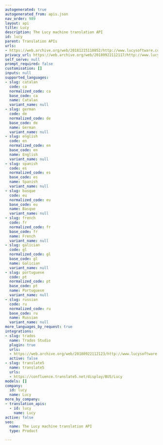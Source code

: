 ```yaml
---
autogenerated: true
autogenerated_from: apis.json
nav_order: 989
layout: api
title: Lucy
description: The Lucy machine translation API
id: lucy
parent: Translation APIs
urls:
- https://web.archive.org/web/20181215110852/http://www.lucysoftware.com/english/machine-translation/
privacy_url: https://web.archive.org/web/20180922112117/http://www.lucysoftware.com/english/machine-translation/data-security/lucy-lt-data-security.html
self_serve: null
prompt_required: false
customisation: []
inputs: null
supported_languages:
- slug: catalan
  code: ca
  normalized_code: ca
  base_code: ca
  name: Catalan
  variant_name: null
- slug: german
  code: de
  normalized_code: de
  base_code: de
  name: German
  variant_name: null
- slug: english
  code: en
  normalized_code: en
  base_code: en
  name: English
  variant_name: null
- slug: spanish
  code: es
  normalized_code: es
  base_code: es
  name: Spanish
  variant_name: null
- slug: basque
  code: eu
  normalized_code: eu
  base_code: eu
  name: Basque
  variant_name: null
- slug: french
  code: fr
  normalized_code: fr
  base_code: fr
  name: French
  variant_name: null
- slug: galician
  code: gl
  normalized_code: gl
  base_code: gl
  name: Galician
  variant_name: null
- slug: portuguese
  code: pt
  normalized_code: pt
  base_code: pt
  name: Portuguese
  variant_name: null
- slug: russian
  code: ru
  normalized_code: ru
  base_code: ru
  name: Russian
  variant_name: null
more_languages_by_request: true
integrations:
- slug: trados
  name: Trados Studio
  plugin: true
  urls:
  - https://web.archive.org/web/20180922112123/http://www.lucysoftware.com/english/machine-translation/integration-capabilities/lucy-lt-integration-capabilities.html
  active: false
- slug: translate5
  name: translate5
  urls:
  - https://confluence.translate5.net/display/BUS/Lucy
models: []
company:
  id: lucy
  name: Lucy
more_by_company:
- translation_apis:
  - id: lucy
    name: Lucy
active: false
seo:
  name: The Lucy machine translation API
  type: Product

---
```


